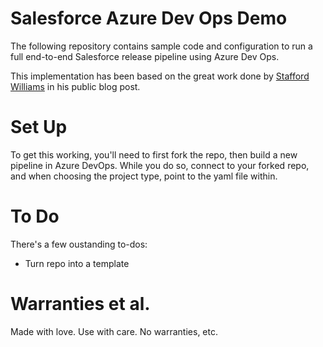 # Salesforce Azure Dev Ops Demo

The following repository contains sample code and configuration to run a full end-to-end Salesforce release pipeline using Azure Dev Ops.

This implementation has been based on the great work done by [Stafford Williams](https://staffordwilliams.com/blog/2020/04/01/a-salesforce-pipeline-in-azure-devops-copy/) in his public blog post.

# Set Up
To get this working, you'll need to first fork the repo, then build a new pipeline in Azure DevOps. While you do so, connect to your forked repo, and when choosing the project type, point to the yaml file within.

# To Do

There's a few oustanding to-dos:
- Turn repo into a template

# Warranties et al.

Made with love. Use with care. No warranties, etc.